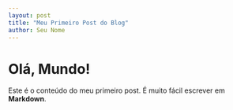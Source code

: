 ```yaml
---
layout: post
title: "Meu Primeiro Post do Blog"
author: Seu Nome
---
```


# Olá, Mundo!

Este é o conteúdo do meu primeiro post. É muito fácil escrever em **Markdown**.